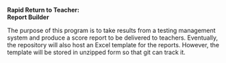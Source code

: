 **Rapid Return to Teacher:**  
**Report Builder**


The purpose of this program is to take results from a testing management system and produce a score report to be delivered to teachers.
Eventually, the repository will also host an Excel template for the reports.
However, the template will be stored in unzipped form so that git can track it.
